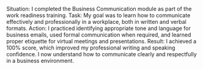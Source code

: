 Situation: I completed the Business Communication module as part of the work readiness training.
Task: My goal was to learn how to communicate effectively and professionally in a workplace, both in written and verbal formats.
Action: I practiced identifying appropriate tone and language for business emails, used formal communication when required, and learned proper etiquette for virtual meetings and presentations.
Result: I achieved a 100% score, which improved my professional writing and speaking confidence. I now understand how to communicate clearly and respectfully in a business environment.
